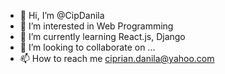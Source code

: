 - 👋 Hi, I’m @CipDanila
- 👀 I’m interested in Web Programming
- 🌱 I’m currently learning React.js, Django
- 💞️ I’m looking to collaborate on ...
- 📫 How to reach me ciprian.danila@yahoo.com

<!---
CipDanila/CipDanila is a ✨ special ✨ repository because its `README.md` (this file) appears on your GitHub profile.
You can click the Preview link to take a look at your changes.
--->
